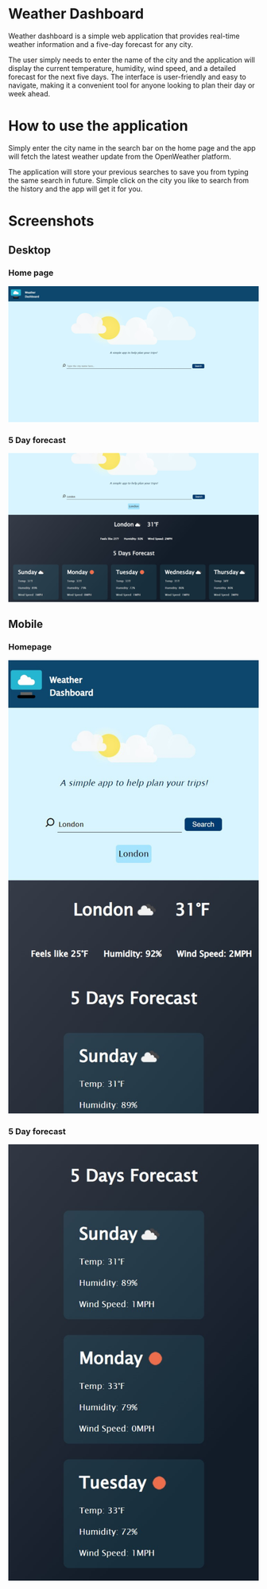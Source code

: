 # Weather Dashboard

Weather dashboard is a simple web application that provides real-time weather information and a five-day forecast for any city. 

The user simply needs to enter the name of the city and the application will display the current temperature, humidity, wind speed, and a detailed forecast for the next five days. The interface is user-friendly and easy to navigate, making it a convenient tool for anyone looking to plan their day or week ahead.


# How to use the application

Simply enter the city name in the search bar on the home page and the app will fetch the latest weather update from the OpenWeather platform.

The application will store your previous searches to save you from typing the same search in future. Simple click on the city you like to search from the history and the app will get it for you.

# Screenshots

## Desktop
### Home page
![alt text](assets/images/screenshot_desktop1.jpg)
### 5 Day forecast
![alt text](assets/images/screenshot_desktop2.jpg)

## Mobile
### Homepage
![alt text](assets/images/screenshot_mobile1.jpg)
### 5 Day forecast
![alt text](assets/images/screenshot_mobile2.jpg)

